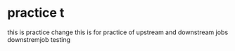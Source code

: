 # practice t
this is practice change
this is for practice of upstream and downstream jobs
downstremjob testing
